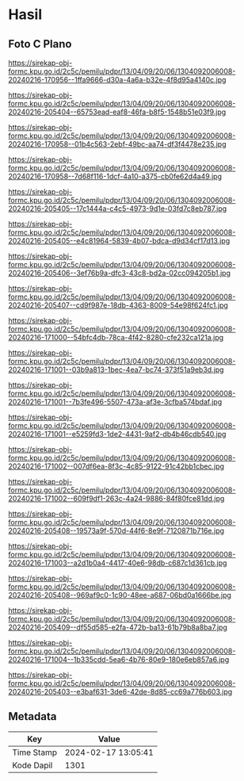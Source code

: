 # Hasil

## Foto C Plano

https://sirekap-obj-formc.kpu.go.id/2c5c/pemilu/pdpr/13/04/09/20/06/1304092006008-20240216-170956--1ffa9666-d30a-4a6a-b32e-4f8d95a4140c.jpg

https://sirekap-obj-formc.kpu.go.id/2c5c/pemilu/pdpr/13/04/09/20/06/1304092006008-20240216-205404--65753ead-eaf8-46fa-b8f5-1548b51e03f9.jpg

https://sirekap-obj-formc.kpu.go.id/2c5c/pemilu/pdpr/13/04/09/20/06/1304092006008-20240216-170958--01b4c563-2ebf-49bc-aa74-df3f4478e235.jpg

https://sirekap-obj-formc.kpu.go.id/2c5c/pemilu/pdpr/13/04/09/20/06/1304092006008-20240216-170958--7d68f116-1dcf-4a10-a375-cb0fe62d4a49.jpg

https://sirekap-obj-formc.kpu.go.id/2c5c/pemilu/pdpr/13/04/09/20/06/1304092006008-20240216-205405--17c1444a-c4c5-4973-9d1e-03fd7c8eb787.jpg

https://sirekap-obj-formc.kpu.go.id/2c5c/pemilu/pdpr/13/04/09/20/06/1304092006008-20240216-205405--e4c81964-5839-4b07-bdca-d9d34cf17d13.jpg

https://sirekap-obj-formc.kpu.go.id/2c5c/pemilu/pdpr/13/04/09/20/06/1304092006008-20240216-205406--3ef76b9a-dfc3-43c8-bd2a-02cc094205b1.jpg

https://sirekap-obj-formc.kpu.go.id/2c5c/pemilu/pdpr/13/04/09/20/06/1304092006008-20240216-205407--cd9f987e-18db-4363-8009-54e98f624fc1.jpg

https://sirekap-obj-formc.kpu.go.id/2c5c/pemilu/pdpr/13/04/09/20/06/1304092006008-20240216-171000--54bfc4db-78ca-4f42-8280-cfe232ca121a.jpg

https://sirekap-obj-formc.kpu.go.id/2c5c/pemilu/pdpr/13/04/09/20/06/1304092006008-20240216-171001--03b9a813-1bec-4ea7-bc74-373f51a9eb3d.jpg

https://sirekap-obj-formc.kpu.go.id/2c5c/pemilu/pdpr/13/04/09/20/06/1304092006008-20240216-171001--7b3fe496-5507-473a-af3e-3cfba574bdaf.jpg

https://sirekap-obj-formc.kpu.go.id/2c5c/pemilu/pdpr/13/04/09/20/06/1304092006008-20240216-171001--e5259fd3-1de2-4431-9af2-db4b46cdb540.jpg

https://sirekap-obj-formc.kpu.go.id/2c5c/pemilu/pdpr/13/04/09/20/06/1304092006008-20240216-171002--007df6ea-8f3c-4c85-9122-91c42bb1cbec.jpg

https://sirekap-obj-formc.kpu.go.id/2c5c/pemilu/pdpr/13/04/09/20/06/1304092006008-20240216-171002--609f9df1-263c-4a24-9886-84f80fce81dd.jpg

https://sirekap-obj-formc.kpu.go.id/2c5c/pemilu/pdpr/13/04/09/20/06/1304092006008-20240216-205408--19573a9f-570d-44f6-8e9f-7120871b716e.jpg

https://sirekap-obj-formc.kpu.go.id/2c5c/pemilu/pdpr/13/04/09/20/06/1304092006008-20240216-171003--a2d1b0a4-4417-40e6-98db-c687c1d361cb.jpg

https://sirekap-obj-formc.kpu.go.id/2c5c/pemilu/pdpr/13/04/09/20/06/1304092006008-20240216-205408--969af9c0-1c90-48ee-a687-06bd0a1666be.jpg

https://sirekap-obj-formc.kpu.go.id/2c5c/pemilu/pdpr/13/04/09/20/06/1304092006008-20240216-205409--df55d585-e2fa-472b-ba13-61b79b8a8ba7.jpg

https://sirekap-obj-formc.kpu.go.id/2c5c/pemilu/pdpr/13/04/09/20/06/1304092006008-20240216-171004--1b335cdd-5ea6-4b76-80e9-180e6eb857a6.jpg

https://sirekap-obj-formc.kpu.go.id/2c5c/pemilu/pdpr/13/04/09/20/06/1304092006008-20240216-205403--e3baf631-3de6-42de-8d85-cc69a776b603.jpg


## Metadata

| Key        | Value               |
| ---------- | ------------------- |
| Time Stamp | 2024-02-17 13:05:41 |
| Kode Dapil | 1301                |



